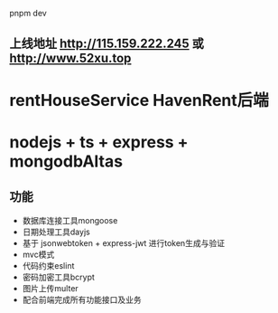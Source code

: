 pnpm dev 
## 上线地址 http://115.159.222.245 或 http://www.52xu.top
# rentHouseService HavenRent后端
# nodejs + ts + express + mongodbAltas

## 功能
- 数据库连接工具mongoose
- 日期处理工具dayjs
- 基于 jsonwebtoken + express-jwt 进行token生成与验证
- mvc模式
- 代码约束eslint
- 密码加密工具bcrypt
- 图片上传multer
- 配合前端完成所有功能接口及业务
